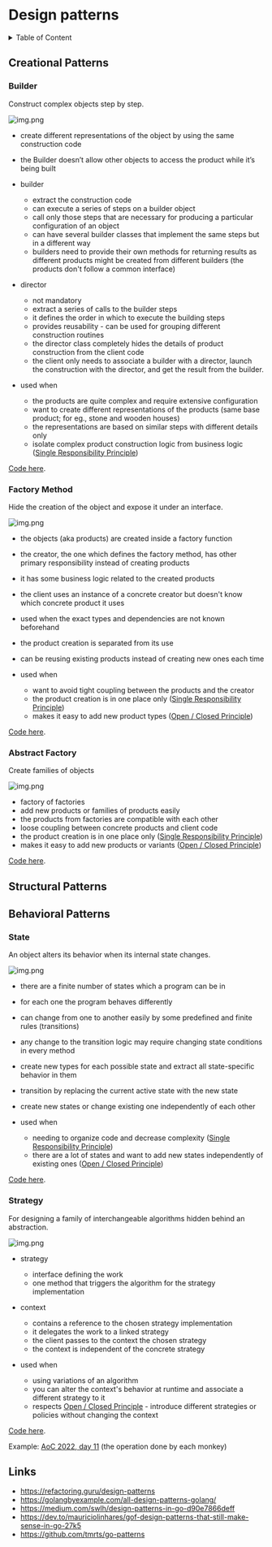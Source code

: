 # Design patterns

<details>
    <summary>Table of Content</summary>

- [Creational Patterns](#creational-patterns)
  - [Builder](#builder)
  - [Factory Method](#factory-method)
  - [Abstract Factory](#abstract-factory)
- [Structural Patterns](#structural-patterns)
- [Behavioral Patterns](#behavioral-patterns)
  - [State](#state)
  - [Strategy](#strategy)
- [Links](#links)

</details>

## Creational Patterns

### Builder

Construct complex objects step by step.

![img.png](../img/patterns/creational/builder.png)

- create different representations of the object by using the same construction code
- the Builder doesn’t allow other objects to access the product while it’s being built


- builder
  - extract the construction code
  - can execute a series of steps on a builder object
  - call only those steps that are necessary for producing a particular configuration of an object
  - can have several builder classes that implement the same steps but in a different way
  - builders need to provide their own methods for returning results as different products might be created from different builders
    (the products don't follow a common interface)


- director
  - not mandatory
  - extract a series of calls to the builder steps 
  - it defines the order in which to execute the building steps
  - provides reusability - can be used for grouping different construction routines
  - the director class completely hides the details of product construction from the client code
  - the client only needs to associate a builder with a director, launch the construction with the director, and get the result from the builder.


- used when
  - the products are quite complex and require extensive configuration
  - want to create different representations of the products (same base product; for eg., stone and wooden houses)
  - the representations are based on similar steps with different details only
  - isolate complex product construction logic from business logic ([Single Responsibility Principle](../principles/solid/readme.md))

[Code here](./creationalpatterns/examples/builder.go).

### Factory Method

Hide the creation of the object and expose it under an interface.

![img.png](../img/patterns/creational/factorymethod.png)

- the objects (aka products) are created inside a factory function
- the creator, the one which defines the factory method, has other primary responsibility instead of creating products
- it has some business logic related to the created products
- the client uses an instance of a concrete creator but doesn't know which concrete product it uses


- used when the exact types and dependencies are not known beforehand
- the product creation is separated from its use
- can be reusing existing products instead of creating new ones each time


- used when
  - want to avoid tight coupling between the products and the creator
  - the product creation is in one place only ([Single Responsibility Principle](../principles/solid/readme.md))
  - makes it easy to add new product types ([Open / Closed Principle](../principles/solid/readme.md))

[Code here](./creationalpatterns/examples/factorymethod.go).

### Abstract Factory

Create families of objects

![img.png](../img/patterns/creational/abstractfactory.png)

- factory of factories
- add new products or families of products easily
- the products from factories are compatible with each other
- loose coupling between concrete products and client code
- the product creation is in one place only ([Single Responsibility Principle](../principles/solid/readme.md))
- makes it easy to add new products or variants  ([Open / Closed Principle](../principles/solid/readme.md))

[Code here](./creationalpatterns/examples/abstractfactory.go).

## Structural Patterns

## Behavioral Patterns

### State

An object alters its behavior when its internal state changes.

![img.png](../img/patterns/behavioralpatterns/state.png)

- there are a finite number of states which a program can be in
- for each one the program behaves differently
- can change from one to another easily by some predefined and finite rules (transitions)
- any change to the transition logic may require changing state conditions in every method


- create new types for each possible state and extract all state-specific behavior in them
- transition by replacing the current active state with the new state
- create new states or change existing one independently of each other


- used when
  - needing to organize code and decrease complexity ([Single Responsibility Principle](../principles/solid/readme.md))
  - there are a lot of states and want to add new states independently of existing ones ([Open / Closed Principle](../principles/solid/readme.md))

[Code here](./behavioralpatterns/examples/state.go).

### Strategy

For designing a family of interchangeable algorithms hidden behind an abstraction.

![img.png](../img/patterns/behavioralpatterns/strategy.png)

- strategy
  - interface defining the work
  - one method that triggers the algorithm for the strategy implementation


- context 
  - contains a reference to the chosen strategy implementation
  - it delegates the work to a linked strategy
  - the client passes to the context the chosen strategy
  - the context is independent of the concrete strategy


- used when
  - using variations of an algorithm
  - you can alter the context's behavior at runtime and associate a different strategy to it
  - respects [Open / Closed Principle](../principles/solid/readme.md) - introduce different strategies or policies without changing the context

[Code here](./behavioralpatterns/examples/strategy.go).

Example: [AoC 2022, day 11](https://adventofcode.com/2022/day/11) (the operation done by each monkey)

## Links

- https://refactoring.guru/design-patterns
- https://golangbyexample.com/all-design-patterns-golang/
- https://medium.com/swlh/design-patterns-in-go-d90e7866deff
- https://dev.to/mauriciolinhares/gof-design-patterns-that-still-make-sense-in-go-27k5
- https://github.com/tmrts/go-patterns